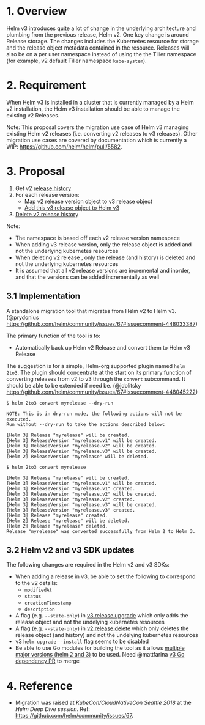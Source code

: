 # 1. Overview

Helm v3 introduces quite a lot of change in the underlying architecture and plumbing from the previous release, 
Helm v2. One key change is around Release storage. The changes includes the Kubernetes resource for storage and the 
release object metadata contained in the resource. Releases will also be on a per user namespace instead of using the the Tiller namespace (for example, v2 default Tiller namespace `kube-system`).

# 2. Requirement

When Helm v3 is installed in a cluster that is currently managed by a Helm v2 installation, the Helm v3 installation 
should be able to manage the existing v2 Releases.

Note: This proposal covers the migration use case of Helm v3 managing existing Helm v2 releases (i.e. converting v2 releases to v3 releases). Other migration use cases are covered by documentation which is currently a WIP: https://github.com/helm/helm/pull/5582.

# 3. Proposal

1. Get v2 [release history](https://github.com/helm/helm/blob/master/pkg/helm/client.go#L273)
2. For each release version:
   - Map v2 release version object to v3 release object
   - [Add this v3 release object to Helm v3](https://github.com/helm/helm/blob/dev-v3/pkg/action/upgrade.go#L69)
3. [Delete v2 release history](https://github.com/helm/helm/blob/master/pkg/helm/client.go#L122)

Note:
- The namespace is based off each v2 release version namespace
- When adding v3 release version, only the release object is added and not the underlying kubernetes resources
- When deleting v2 release , only the release (and history) is deleted and not the underlying kubernetes resources
- It is assumed that all v2 release versions are incremental and inorder, and that the versions can be added incrementally as well

## 3.1 Implementation

A standalone migration tool that migrates from Helm v2 to Helm v3. (@prydonius 
https://github.com/helm/community/issues/67#issuecomment-448033387) 

The primary function of the tool is to:

- Automatically back up Helm v2 Release and convert them to Helm v3 Release

The suggestion is for a simple, Helm-org supported plugin named `helm 2to3`. The plugin should concentrate at the 
start on its primary function of converting releases from v2 to v3 through the `convert` subcommand. It should be able 
to be extended if need be. (@jdolitsky https://github.com/helm/community/issues/67#issuecomment-448045222)

```console
$ helm 2to3 convert myrelease --dry-run

NOTE: This is in dry-run mode, the following actions will not be executed.
Run without --dry-run to take the actions described below:

[Helm 3] Release "myrelease" will be created.
[Helm 3] ReleaseVersion "myrelease.v1" will be created.
[Helm 3] ReleaseVersion "myrelease.v2" will be created.
[Helm 3] ReleaseVersion "myrelease.v3" will be created.
[Helm 2] ReleaseVersion "myrelease" will be deleted.

$ helm 2to3 convert myrelease

[Helm 3] Release "myrelease" will be created.
[Helm 3] ReleaseVersion "myrelease.v1" will be created.
[Helm 3] ReleaseVersion "myrelease.v1" created.
[Helm 3] ReleaseVersion "myrelease.v2" will be created.
[Helm 3] ReleaseVersion "myrelease.v2" created.
[Helm 3] ReleaseVersion "myrelease.v3" will be created.
[Helm 3] ReleaseVersion "myrelease.v3" created.
[Helm 3] Release "myrelease" created.
[Helm 2] Release "myrelease" will be deleted.
[Helm 2] Release "myrelease" deleted.
Release "myrelease" was converted successfully from Helm 2 to Helm 3. 
```

## 3.2 Helm v2 and v3 SDK updates

The following changes are required in the Helm v2 and v3 SDKs:

- When adding a release in v3, be able to set the following to correspond to the v2 details:
  - `modifiedAt`
  - `status`
  - `creationTimestamp`
  - `description`
- A flag (e.g. `--state-only`) in [v3 release upgrade](https://github.com/helm/helm/blob/dev-v3/pkg/action/upgrade.go#L69) which only adds the release object and not the undelying kubernetes resources
- A flag (e.g. `--state-only`) in [v2 release delete](https://github.com/helm/helm/blob/master/pkg/helm/client.go#L122) which only deletes the release object (and history) and not the undelying kubernetes resources
- v3 `helm upgrade` `--install` flag seems to be disabled
- Be able to use Go modules for building the tool as it allows [multiple major versions (helm 2 and 3)](https://github.com/golang/go/wiki/Modules#v2-modules-allow-multiple-major-versions-within-a-single-build) to be used. Need @mattfarina [v3 Go dependency PR](https://github.com/helm/helm/pull/5498) to merge

# 4. Reference

- Migration was raised at *KubeCon/CloudNativeCon Seattle 2018* at the *Helm Deep Dive session*. 
Ref: https://github.com/helm/community/issues/67.
